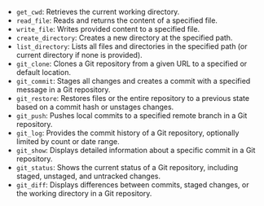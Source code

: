 - `get_cwd`: Retrieves the current working directory.
- `read_file`: Reads and returns the content of a specified file.
- `write_file`: Writes provided content to a specified file.
- `create_directory`: Creates a new directory at the specified path.
- `list_directory`: Lists all files and directories in the specified path (or current directory if none is provided).
- `git_clone`: Clones a Git repository from a given URL to a specified or default location.
- `git_commit`: Stages all changes and creates a commit with a specified message in a Git repository.
- `git_restore`: Restores files or the entire repository to a previous state based on a commit hash or unstages changes.
- `git_push`: Pushes local commits to a specified remote branch in a Git repository.
- `git_log`: Provides the commit history of a Git repository, optionally limited by count or date range.
- `git_show`: Displays detailed information about a specific commit in a Git repository.
- `git_status`: Shows the current status of a Git repository, including staged, unstaged, and untracked changes.
- `git_diff`: Displays differences between commits, staged changes, or the working directory in a Git repository.
